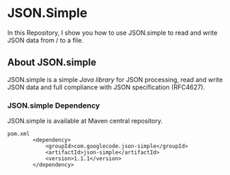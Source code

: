 # JSON.Simple
In this Repository, I show you how to use JSON.simple to read and write JSON data from / to a file.
## About JSON.simple
JSON.simple is a simple *Java library* for JSON processing, read and write JSON data and full compliance with JSON specification (RFC4627).
### JSON.simple Dependency
JSON.simple is available at Maven central repository.
```
pom.xml
        <dependency>
            <groupId>com.googlecode.json-simple</groupId>
            <artifactId>json-simple</artifactId>
            <version>1.1.1</version>
        </dependency>
```
